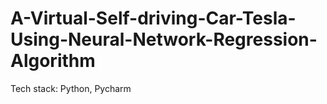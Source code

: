 # A-Virtual-Self-driving-Car-Tesla-Using-Neural-Network-Regression-Algorithm
Tech stack: Python, Pycharm
